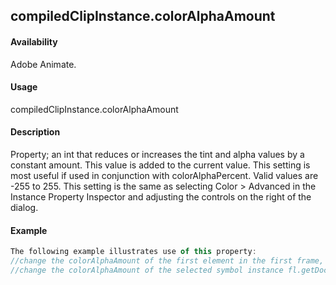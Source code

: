 ## compiledClipInstance.colorAlphaAmount

#### Availability

Adobe Animate.

#### Usage

compiledClipInstance.colorAlphaAmount

#### Description

Property; an int that reduces or increases the tint and alpha values by a constant amount. This value is added to the current value. This setting is most useful if used in conjunction with colorAlphaPercent. Valid values are -255 to 255.
This setting is the same as selecting Color > Advanced in the Instance Property Inspector and adjusting the controls on the right of the dialog.

#### Example

```javascript
The following example illustrates use of this property:
//change the colorAlphaAmount of the first element in the first frame, top layer fl.getDocumentDOM().getTimeline().layers[0].frames[0].elements[0].colorAlphaAmount = 100;
//change the colorAlphaAmount of the selected symbol instance fl.getDocumentDOM().selection[0].colorAlphaAmount = -100;

```